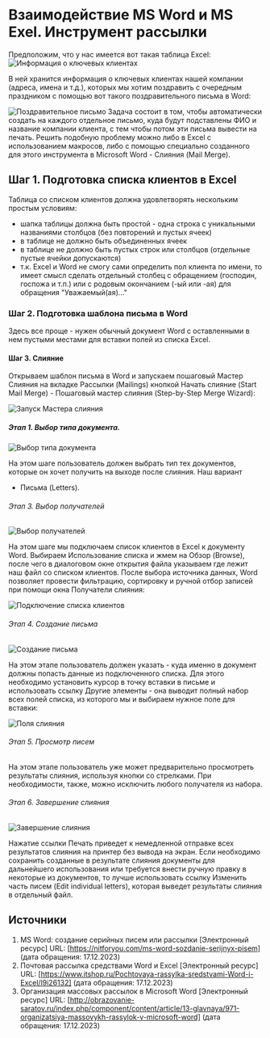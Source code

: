 # Взаимодействие MS Word и MS Exel. Инструмент рассылки

Предположим, что у нас имеется вот такая таблица Excel:
![Информация о ключевых клиентах](Инструмент-Рассылки.assets/image.png)

В ней хранится информация о ключевых клиентах нашей компании (адреса, имена 
и т.д.), которых мы хотим поздравить с очередным праздником с помощью 
вот такого поздравительного письма в Word:

![Поздравительное письмо](Инструмент-Рассылки.assets/image-1.png)
Задача состоит в том, чтобы автоматически создать на каждого 
отдельное письмо, куда будут подставлены ФИО и название компании клиента, 
с тем чтобы потом эти письма вывести на печать. 
Решить подобную проблему можно либо в Excel с использованием макросов, 
либо с помощью специально созданного для этого инструмента 
в Microsoft Word - Слияния (Mail Merge).

## Шаг 1. Подготовка списка клиентов в Excel

Таблица со списком клиентов должна удовлетворять нескольким простым условиям:
* шапка таблицы должна быть простой - одна строка с уникальными названиями столбцов (без повторений и пустых ячеек)
* в таблице не должно быть объединенных ячеек
* в таблице не должно быть пустых строк или столбцов (отдельные пустые ячейки допускаются)
* т.к. Excel и Word не смогу сами определить пол клиента по имени, 
то имеет смысл сделать отдельный столбец с обращением (господин, 
госпожа и т.п.) или с родовым окончанием (-ый или -ая) для обращения 
"Уважаемый(ая)..."

### Шаг 2. Подготовка шаблона письма в Word

Здесь все проще - нужен обычный документ Word с оставленными в нем пустыми местами для вставки полей из списка Excel.
#### Шаг 3. Слияние

Открываем шаблон письма в Word и запускаем пошаговый Мастер Слияния 
на вкладке Рассылки (Mailings) кнопкой Начать слияние (Start Mail Merge) - 
Пошаговый мастер слияния (Step-by-Step Merge Wizard):

![Запуск Мастера слияния](Инструмент-Рассылки.assets/image-3.png)

##### Этап 1. Выбор типа документа.

![Выбор типа документа](Инструмент-Рассылки.assets/image-4.png)

На этом шаге пользователь должен выбрать тип тех документов, 
которые он хочет получить на выходе после слияния. Наш вариант
- Письма (Letters).

###### Этап 3. Выбор получателей

![Выбор получателей](Инструмент-Рассылки.assets/image-5.png)

На этом шаге мы подключаем список клиентов в Excel к документу Word. 
Выбираем Использование списка и жмем на Обзор (Browse), после чего 
в диалоговом окне открытия файла указываем где лежит наш файл со списком клиентов. 
После выбора источника данных, Word позволяет провести фильтрацию, 
сортировку и ручной отбор записей при помощи окна Получатели слияния:

![Подключение списка клиентов](Инструмент-Рассылки.assets/image-6.png) 

###### Этап 4. Создание письма

![Создание письма](Инструмент-Рассылки.assets/image-7.png)

На этом этапе пользователь должен указать - куда именно в документ 
должны попасть данные из подключенного списка. 
Для этого необходимо установить курсор в точку вставки в письме 
и использовать ссылку Другие элементы - она выводит полный набор 
всех полей списка, из которого мы и выбираем нужное поле для вставки:

![Поля слияния](Инструмент-Рассылки.assets/image-8.png)

###### Этап 5. Просмотр писем

На этом этапе пользователь уже может предварительно просмотреть результаты слияния, используя кнопки со стрелками. При необходимости, также, 
можно исключить любого получателя из набора.

###### Этап 6. Завершение слияния

![Завершение слияния](Инструмент-Рассылки.assets/image-9.png)

Нажатие ссылки Печать приведет к немедленной отправке всех результатов слияния 
на принтер без вывода на экран. 
Если необходимо сохранить созданные в результате слияния документы для дальнейшего использования или требуется внести ручную правку в некоторые из документов, то лучше использовать ссылку Изменить часть писем (Edit individual letters), которая выведет результаты слияния в отдельный файл.

## Источники

1. MS Word: создание серийных писем или рассылки [Электронный ресурс] URL: [https://nitforyou.com/ms-word-sozdanie-serijnyx-pisem] (дата обращения: 17.12.2023)
2. 	Почтовая рассылка средствами Word и Excel [Электронный ресурс] URL: [https://www.itshop.ru/Pochtovaya-rassylka-sredstvami-Word-i-Excel/l9i26132] (дата обращения: 17.12.2023)
3. Организация массовых рассылок в Microsoft Word [Электронный ресурс] URL: [http://obrazovanie-saratov.ru/index.php/component/content/article/13-glavnaya/971-organizatsiya-massovykh-rassylok-v-microsoft-word] (дата обращения: 17.12.2023)